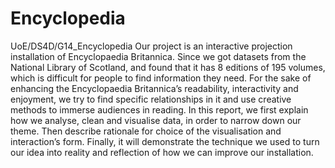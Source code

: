 # Encyclopedia
UoE/DS4D/G14_Encyclopedia
Our project is an interactive projection installation of Encyclopaedia Britannica. Since we got datasets from the National Library of Scotland, and found that it has 8 editions of 195 volumes, which is difficult for people to find information they need. For the sake of enhancing the Encyclopaedia Britannica’s readability, interactivity and enjoyment, we try to find specific relationships in it and use creative methods to immerse audiences in reading. In this report, we first explain how we analyse, clean and visualise data, in order to narrow down our theme. Then describe rationale for choice of the visualisation and interaction’s form. Finally, it will demonstrate the technique we used to turn our idea into reality and reflection of how we can improve our installation. 
